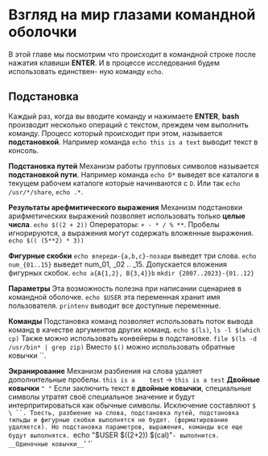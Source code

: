 # Взгляд на мир глазами командной оболочки
В этой главе мы посмотрим что происходит в командной строке после нажатия
клавиши __ENTER__. И в процессе исследования будем использовать единствен-
ную команду `echo`.

## Подстановка
Каждый раз, когда вы вводите команду и нажимаете __ENTER__, __bash__ производит
несколько операций с текстом, преждем чем выполнить команду.
Процесс который происходит при этом, называется __подстановкой__.
Например команда `echo this is a text` выводит текст в консоль.

__Подстановка путей__
Механизм работы групповых символов называется __подстановкой пути__.
Например команда `echo D*` выведет все каталоги в текущем рабочем каталоге
которые начинваются с `D`. 
Или так `echo /usr/*/share`, `echo .*`.

__Результаты арефмитического выражения__
Механизм подстановки арифметических выражений позволяет использовать
только __целые числа__.
`echo $((2 + 2))`
Оперераторы: `+ - * / % **`.
Пробелы игнорируются, а выражения могут содержать вложенные выражения.
`echo $(( (5**2) * 3))`

__Фигурные скобки__
`echo впереди-{a,b,c}-позади` выведет три слова.
`echo num_{01..15}` выведет num_01, _02 .. _15.
Допускается вложения фигурных скобок.
`echo a{A{1,2}, B{3,4}}b`
`mkdir {2007..2023}-{01..12}`

__Параметры__
Эта возможность полезна при написании сценариев в командной оболочке.
`echo $USER` эта переменная хранит имя пользователя.
`printenv` выводит все доступные переменные.

__Команды__
Подстановка команд позволяет использовать поток вывода команд в
качестве аргументов других команд.
`echo $(ls)`, `ls -l $(which cp)`
Также можно использовать конвейеры в подстановке.
`file $(ls -d /usr/bin* | grep zip)`
Вместо `$()` можно использовать обратные ковычки ``.

__Экранирование__
Механизм разбиения на слова удаляет дополнительные пробелы.
`this is a    test` -> `this is a test`
__Двойные ковычки__ `" "`
Если заключить текст в __двойные ковычки__, специальные символы утратят
своё специальное значение и будут интерпритироваться как обычные символы.
Исключение составляют `$ \ ``.
Тоесть, разбиение на слова, подстановка путей, подстановка тильды и
фигурные скобки выполнятся не будет. (форматирование удаляется).
Но подстановка параметров, выражения, команды все еще будут выполнятся.
`echo "$USER $((2+2)) $(cal)"` - выполнится.
__Одиночные ковычки__ `' '`

